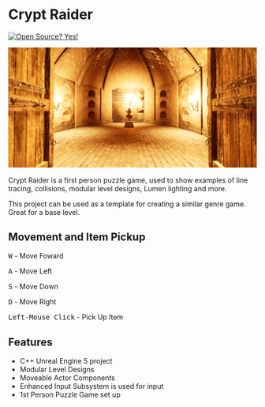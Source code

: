# Crypt Raider

[![Open Source? Yes!](https://badgen.net/badge/Open%20Source%20%3F/Yes%21/blue?icon=github)](https://github.com/peterjameskay/cryptraider)

![](https://github.com/peterjameskay/CryptRaider/blob/main/CryptRaiderScreenshot.jpg)

Crypt Raider is a first person puzzle game, used to show examples of line tracing, collisions, modular level designs, Lumen lighting and more.

This project can be used as a template for creating a similar genre game. Great for a base level.

## Movement and Item Pickup

<kbd>W</kbd> - Move Foward

<kbd>A</kbd> - Move Left

<kbd>S</kbd> - Move Down

<kbd>D</kbd> - Move Right

<kbd>Left-Mouse Click</kbd> - Pick Up Item


## Features

- C++ Unreal Engine 5 project
- Modular Level Designs
- Moveable Actor Components
- Enhanced Input Subsystem is used for input
- 1st Person Puzzle Game set up

